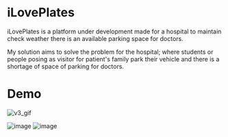 
# iLovePlates

iLovePlates is a platform under development made for a hospital to maintain check weather there is an available parking space for doctors.

My solution aims to solve the problem for the hospital; where students or people posing as visitor for patient's family park their vehicle and there is a shortage of space of parking for doctors. 


# Demo

![v3_gif](https://github.com/user-attachments/assets/7f4d0cd9-ff6f-4e45-a721-88d25af3d9f1)


![image](https://github.com/user-attachments/assets/5fc2b6a5-0b1a-47be-96e6-507bcbd46d39)
![image](https://github.com/user-attachments/assets/ee77f60f-9584-4240-a28e-4532d4b00b03)
